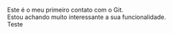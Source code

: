 Este é o meu primeiro contato com o Git. <br>
Estou achando muito interessante a sua funcionalidade. <br>
Teste 

